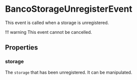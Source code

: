 # BancoStorageUnregisterEvent

This event is called when a storage is unregistered.

!!! warning
    This event cannot be cancelled.

## Properties

### storage
The `storage` that has been unregistered. It can be manipulated.